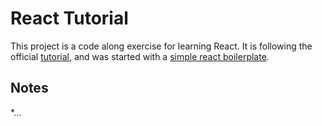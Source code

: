 # React Tutorial

This project is a code along exercise for learning React. It is following the official [tutorial](https://facebook.github.io/react/docs/tutorial.html), and was started with a [simple react boilerplate](https://github.com/sjm-practice/simple-react-boilerplate).

## Notes
*...
